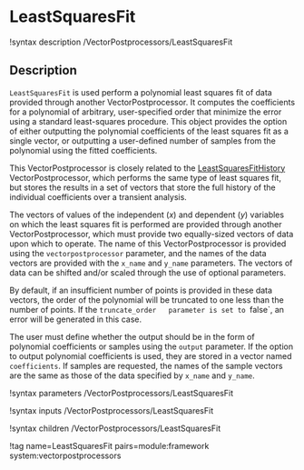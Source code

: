 # LeastSquaresFit

!syntax description /VectorPostprocessors/LeastSquaresFit

## Description

`LeastSquaresFit` is used perform a polynomial least squares fit of data provided through another VectorPostprocessor. It computes the coefficients for a polynomial of arbitrary, user-specified order that minimize the error using a standard least-squares procedure.  This object provides the option of either outputting the polynomial coefficients of the least squares fit as a single vector, or outputting a user-defined number of samples from the polynomial using the fitted coefficients.

This VectorPostprocessor is closely related to the [LeastSquaresFitHistory](/LeastSquaresFitHistory.md) VectorPostprocessor, which performs the same type of least squares fit, but stores the results in a set of vectors that store the full history of the individual coefficients over a transient analysis.

The vectors of values of the independent ($x$) and dependent ($y$) variables on which the least squares fit is performed are provided through another VectorPostprocessor, which must provide two equally-sized vectors of data upon which to operate.  The name of this VectorPostprocessor is provided using the `vectorpostprocessor` parameter, and the names of the data vectors are provided with the `x_name` and `y_name` parameters. The vectors of data can be shifted and/or scaled through the use of optional parameters.

By default, if an insufficient number of points is provided in these data vectors, the order of the polynomial will be truncated to one less than the number of points. If the `truncate_order   parameter is set to `false`, an error will be generated in this case.

The user must define whether the output should be in the form of polynomial coefficients or samples using the `output` parameter. If the option to output polynomial coefficients is used, they are stored in a vector named `coefficients`. If samples are requested, the names of the sample vectors are the same as those of the data specified by `x_name` and `y_name`.

!syntax parameters /VectorPostprocessors/LeastSquaresFit

!syntax inputs /VectorPostprocessors/LeastSquaresFit

!syntax children /VectorPostprocessors/LeastSquaresFit

!tag name=LeastSquaresFit pairs=module:framework system:vectorpostprocessors

